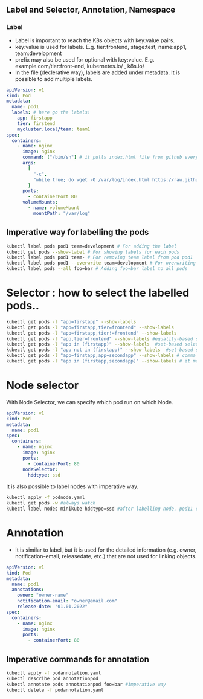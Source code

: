 ## Label and Selector, Annotation, Namespace

### Label

- Label is important to reach the K8s objects with key:value pairs.
- key:value is used for labels. E.g. tier:frontend, stage:test, name:app1, team:development
- prefix may also be used for optional with key:value. E.g. example.com/tier:front-end, kubernetes.io/ , k8s.io/
- In the file (declerative way), labels are added under metadata. It is possible to add multiple labels.

```yml
apiVersion: v1
kind: Pod
metadata:
  name: pod1
  labels: # here go the labels!
    app: firstapp
    tier: firstend
    mycluster.local/team: team1
spec:
  containers:
    - name: nginx
      image: nginx
      command: ["/bin/sh"] # it pulls index.html file from github every 15 seconds
      args:
        [
          "-c",
          "while true; do wget -O /var/log/index.html https://raw.githubusercontent.com/omerbsezer/Fast-Kubernetes/main/index.html; sleep 15; done",
        ]
      ports:
        - containerPort 80
      volumeMounts:
        - name: volumeMount
          mountPath: "/var/log"
```

## Imperative way for labelling the pods

```bash
kubectl label pods pod1 team=development # For adding the label
kubectl get pods --show-label # For showing labels for each pods
kubectl label pods pod1 team- # For removing team label from pod pod1
kubectl label pods pod1 --overwrite team=development # For overwriting pods labels
kubectl label pods --all foo=bar # Adding foo=bar label to all pods
```

# Selector : how to select the labelled pods..

```bash
kubectl get pods -l "app=firstapp" --show-labels
kubectl get pods -l "app=firstapp,tier=frontend" --show-labels
kubectl get pods -l "app=firstapp,tier!=frontend" --show-labels
kubectl get pods -l "app,tier=frontend" --show-labels #equality-based selector
kubectl get pods -l "app in (firstapp)" --show-labels  #set-based selector
kubectl get pods -l "app not in (firstapp)" --show-labels  #set-based selector
kubectl get pods -l "app=firstapp,app=secondapp" --show-labels # comma means and => firstapp and secondapp
kubectl get pods -l "app in (firstapp,secondapp)" --show-labels # it means or => firstapp or secondapp
```

# Node selector

With Node Selector, we can specify which pod run on which Node.

```yaml
apiVersion: v1
kind: Pod
metadata:
  name: pod1
spec:
  containers:
    - name: nginx
      image: nginx
      ports:
        - containerPort: 80
      nodeSelector:
        hddtype: ssd
```

It is also possible to label nodes with imperative way.

```bash
kubectl apply -f podnode.yaml
kubectl get pods -w #always watch
kubectl label nodes minikube hddtype=ssd #after labelling node, pod11 configuration can run, because node is labelled with hddtype:ssd
```

# Annotation

- It is similar to label, but it is used for the detailed information (e.g. owner, notification-email, releasedate, etc.) that are not used for linking objects.

```yml
apiVersion: v1
kind: Pod
metadata:
  name: pod1
  annotations:
    owner: "owner-name"
    notification-email: "owner@email.com"
    release-date: "01.01.2022"
spec:
  containers:
    - name: nginx
      image: nginx
      ports:
        - containerPort: 80
```

## Imperative commands for annotation

```bash
kubectl apply -f podannotation.yaml
kubectl describe pod annotationpod
kubectl annotate pods annotationpod foo=bar #imperative way
kubectl delete -f podannotation.yaml
```
